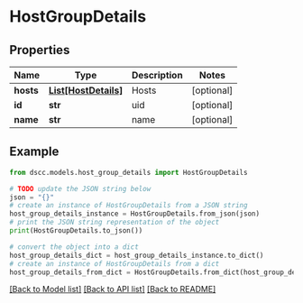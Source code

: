 # HostGroupDetails


## Properties

Name | Type | Description | Notes
------------ | ------------- | ------------- | -------------
**hosts** | [**List[HostDetails]**](HostDetails.md) | Hosts | [optional] 
**id** | **str** | uid | [optional] 
**name** | **str** | name | [optional] 

## Example

```python
from dscc.models.host_group_details import HostGroupDetails

# TODO update the JSON string below
json = "{}"
# create an instance of HostGroupDetails from a JSON string
host_group_details_instance = HostGroupDetails.from_json(json)
# print the JSON string representation of the object
print(HostGroupDetails.to_json())

# convert the object into a dict
host_group_details_dict = host_group_details_instance.to_dict()
# create an instance of HostGroupDetails from a dict
host_group_details_from_dict = HostGroupDetails.from_dict(host_group_details_dict)
```
[[Back to Model list]](../README.md#documentation-for-models) [[Back to API list]](../README.md#documentation-for-api-endpoints) [[Back to README]](../README.md)


